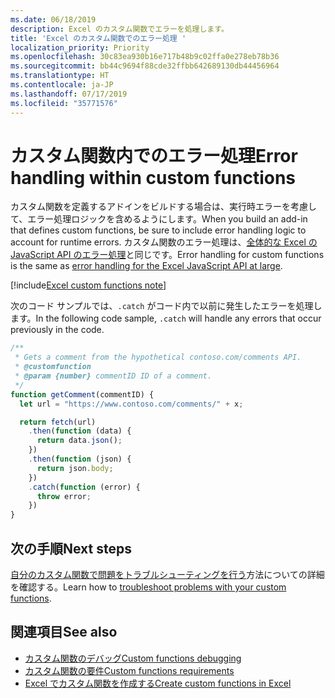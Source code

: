 ```yaml
---
ms.date: 06/18/2019
description: Excel のカスタム関数でエラーを処理します。
title: 'Excel のカスタム関数でのエラー処理 '
localization_priority: Priority
ms.openlocfilehash: 30c83ea930b16e717b48b9c02ffa0e278eb78b36
ms.sourcegitcommit: bb44c9694f88cde32ffbb642689130db44456964
ms.translationtype: HT
ms.contentlocale: ja-JP
ms.lasthandoff: 07/17/2019
ms.locfileid: "35771576"
---
```

# <a name="error-handling-within-custom-functions"></a><span data-ttu-id="1ff3a-103">カスタム関数内でのエラー処理</span><span class="sxs-lookup"><span data-stu-id="1ff3a-103">Error handling within custom functions</span></span>

<span data-ttu-id="1ff3a-104">カスタム関数を定義するアドインをビルドする場合は、実行時エラーを考慮して、エラー処理ロジックを含めるようにします。</span><span class="sxs-lookup"><span data-stu-id="1ff3a-104">When you build an add-in that defines custom functions, be sure to include error handling logic to account for runtime errors.</span></span> <span data-ttu-id="1ff3a-105">カスタム関数のエラー処理は、[全体的な Excel の JavaScript API のエラー処理](excel-add-ins-error-handling.md)と同じです。</span><span class="sxs-lookup"><span data-stu-id="1ff3a-105">Error handling for custom functions is the same as [error handling for the Excel JavaScript API at large](excel-add-ins-error-handling.md).</span></span>

[!include[Excel custom functions note](../includes/excel-custom-functions-note.md)]

<span data-ttu-id="1ff3a-106">次のコード サンプルでは、`.catch` がコード内で以前に発生したエラーを処理します。</span><span class="sxs-lookup"><span data-stu-id="1ff3a-106">In the following code sample, `.catch` will handle any errors that occur previously in the code.</span></span>

```js
/**
 * Gets a comment from the hypothetical contoso.com/comments API.
 * @customfunction
 * @param {number} commentID ID of a comment.
 */
function getComment(commentID) {
  let url = "https://www.contoso.com/comments/" + x;

  return fetch(url)
    .then(function (data) {
      return data.json();
    })
    .then(function (json) {
      return json.body;
    })
    .catch(function (error) {
      throw error;
    })
}
```

## <a name="next-steps"></a><span data-ttu-id="1ff3a-107">次の手順</span><span class="sxs-lookup"><span data-stu-id="1ff3a-107">Next steps</span></span>
<span data-ttu-id="1ff3a-108">[自分のカスタム関数で問題をトラブルシューティングを行う](custom-functions-troubleshooting.md)方法についての詳細を確認する。</span><span class="sxs-lookup"><span data-stu-id="1ff3a-108">Learn how to [troubleshoot problems with your custom functions](custom-functions-troubleshooting.md).</span></span>

## <a name="see-also"></a><span data-ttu-id="1ff3a-109">関連項目</span><span class="sxs-lookup"><span data-stu-id="1ff3a-109">See also</span></span>

* [<span data-ttu-id="1ff3a-110">カスタム関数のデバッグ</span><span class="sxs-lookup"><span data-stu-id="1ff3a-110">Custom functions debugging</span></span>](custom-functions-debugging.md)
* [<span data-ttu-id="1ff3a-111">カスタム関数の要件</span><span class="sxs-lookup"><span data-stu-id="1ff3a-111">Custom functions requirements</span></span>](custom-functions-requirement-sets.md)
* [<span data-ttu-id="1ff3a-112">Excel でカスタム関数を作成する</span><span class="sxs-lookup"><span data-stu-id="1ff3a-112">Create custom functions in Excel</span></span>](custom-functions-overview.md)
